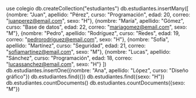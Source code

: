 use colegio
db.createCollection("estudiantes")
db.estudiantes.insertMany([
  {nombre: "Juan", apellido: "Pérez", curso: "Programación", edad: 20, correo: "juanperez@email.com", sexo: "H"},
  {nombre: "María", apellido: "Gómez", curso: "Base de datos", edad: 22, correo: "mariagomez@email.com", sexo: "M"},
  {nombre: "Pedro", apellido: "Rodríguez", curso: "Redes", edad: 19, correo: "pedrorodriguez@email.com", sexo: "H"},
  {nombre: "Sofía", apellido: "Martínez", curso: "Seguridad", edad: 21, correo: "sofiamartinez@email.com", sexo: "M"},
  {nombre: "Lucas", apellido: "Sánchez", curso: "Programación", edad: 18, correo: "lucassanchez@email.com", sexo: "H"}
])
db.estudiantes.insertOne({nombre: "Ana", apellido: "López", curso: "Diseño gráfico"})
db.estudiantes.find({})
db.estudiantes.find({sexo: "H"})
db.estudiantes.countDocuments()
db.estudiantes.countDocuments({sexo: "M"})